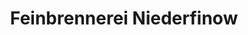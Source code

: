 ---
title: "Feinbrennerei Niederfinow"
url: /niederfinow/feinbrennerei-niederfinow/
shop: Spirituosen
---